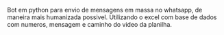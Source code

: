 Bot em python para envio de mensagens em massa no whatsapp, de maneira mais humanizada possivel.
Utilizando o excel com base de dados com numeros, mensagem e caminho do video da planilha.
